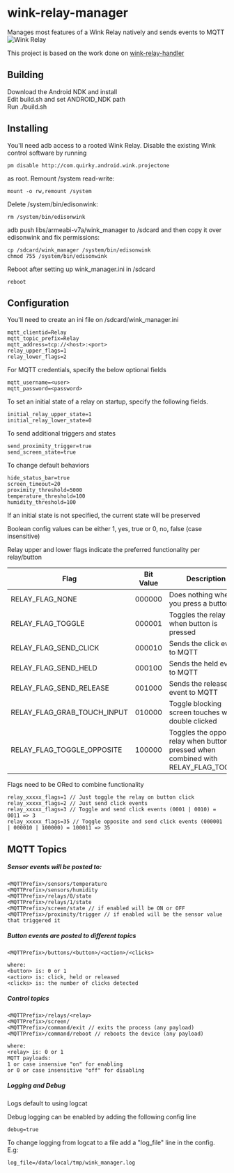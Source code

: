 # wink-relay-manager
Manages most features of a Wink Relay natively and sends events to MQTT
![Wink Relay](https://raw.githubusercontent.com/jimpastos/wink-relay-manager/master/wink-relay.jpg)

This project is based on the work done on [wink-relay-handler](https://github.com/mjg59/wink-relay-handler/)

Building
--------
Download the Android NDK and install <br />
Edit build.sh and set ANDROID_NDK path <br />
Run ./build.sh

Installing
----------

You'll need adb access to a rooted Wink Relay. Disable the existing Wink control software by running


```
pm disable http://com.quirky.android.wink.projectone
```

as root. Remount /system read-write:

```
mount -o rw,remount /system
```

Delete /system/bin/edisonwink:

```
rm /system/bin/edisonwink
```

adb push libs/armeabi-v7a/wink_manager to /sdcard and then copy it over edisonwink and fix permissions:

```
cp /sdcard/wink_manager /system/bin/edisonwink
chmod 755 /system/bin/edisonwink
```

Reboot after setting up wink_manager.ini in /sdcard
```
reboot
```

Configuration
--
You'll need to create an ini file on /sdcard/wink_manager.ini
```
mqtt_clientid=Relay
mqtt_topic_prefix=Relay
mqtt_address=tcp://<host>:<port>
relay_upper_flags=1
relay_lower_flags=2
```
For MQTT credentials, specify the below optional fields
```
mqtt_username=<user>
mqtt_password=<password>
```
To set an initial state of a relay on startup, specify the following fields.
```
initial_relay_upper_state=1
initial_relay_lower_state=0
```
To send additional triggers and states
```
send_proximity_trigger=true
send_screen_state=true
```
To change default behaviors
```
hide_status_bar=true
screen_timeout=20
proximity_threshold=5000
temperature_threshold=100
humidity_threshold=100
```
If an initial state is not specified, the current state will be preserved

Boolean config values can be either 1, yes, true or 0, no, false (case insensitive)

Relay upper and lower flags indicate the preferred functionality per relay/button

| Flag | Bit Value | Description |
| --- | --- | --- |
| RELAY_FLAG_NONE | 000000 | Does nothing when you press a button |
| RELAY_FLAG_TOGGLE | 000001 | Toggles the relay when button is pressed |
| RELAY_FLAG_SEND_CLICK | 000010 |Sends the click event to MQTT |
| RELAY_FLAG_SEND_HELD | 000100 | Sends the held event to MQTT |
| RELAY_FLAG_SEND_RELEASE |001000 |Sends the release event to MQTT |
| RELAY_FLAG_GRAB_TOUCH_INPUT | 010000 | Toggle blocking screen touches when double clicked |
| RELAY_FLAG_TOGGLE_OPPOSITE | 100000 | Toggles the opposite relay when button is pressed when combined with RELAY_FLAG_TOGGLE |

Flags need to be ORed to combine functionality
```
relay_xxxxx_flags=1 // Just toggle the relay on button click
relay_xxxxx_flags=2 // Just send click events
relay_xxxxx_flags=3 // Toggle and send click events (0001 | 0010) = 0011 => 3
relay_xxxxx_flags=35 // Toggle opposite and send click events (000001 | 000010 | 100000) = 100011 => 35
```

MQTT Topics
--------
##### Sensor events will be posted to:
```
<MQTTPrefix>/sensors/temperature
<MQTTPrefix>/sensors/humidity
<MQTTPrefix>/relays/0/state
<MQTTPrefix>/relays/1/state
<MQTTPrefix>/screen/state // if enabled will be ON or OFF
<MQTTPrefix>/proximity/trigger // if enabled will be the sensor value that triggered it
```
#####  Button events are posted to different topics
```
<MQTTPrefix>/buttons/<button>/<action>/<clicks>

where:
<button> is: 0 or 1
<action> is: click, held or released
<clicks> is: the number of clicks detected
```
#####  Control topics
```
<MQTTPrefix>/relays/<relay>
<MQTTPrefix>/screen/
<MQTTPrefix>/command/exit // exits the process (any payload)
<MQTTPrefix>/command/reboot // reboots the device (any payload)

where:
<relay> is: 0 or 1
MQTT payloads:
1 or case insensive "on" for enabling
or 0 or case insensitive "off" for disabling
```
#####  Logging and Debug
Logs default to using logcat

Debug logging can be enabled by adding the following config line
```
debug=true
```
To change logging from logcat to a file add a "log_file" line in the config. E.g:
```
log_file=/data/local/tmp/wink_manager.log
```
